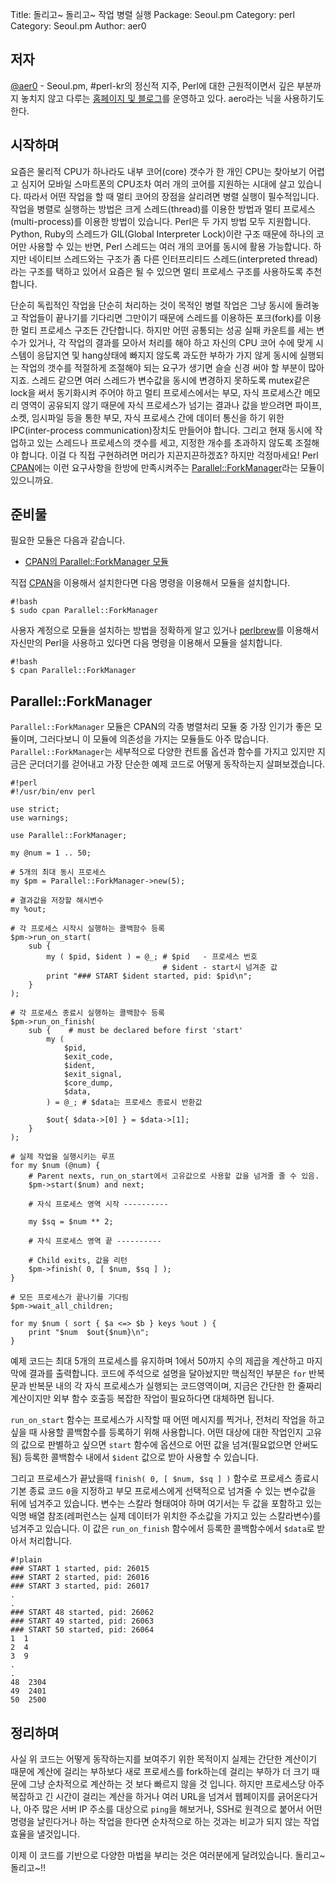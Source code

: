 Title:    돌리고~ 돌리고~ 작업 병렬 실행
Package:  Seoul.pm
Category: perl
Category: Seoul.pm
Author:   aer0

저자
-----

[@aer0][twitter-aer0] -
Seoul.pm, #perl-kr의 정신적 지주,
Perl에 대한 근원적이면서 깊은 부분까지 놓치지 않고 다루는 [홈페이지 및 블로그][home-aer0]를 운영하고 있다.
aero라는 닉을 사용하기도 한다.


시작하며
---------

요즘은 물리적 CPU가 하나라도 내부 코어(core) 갯수가 한 개인 CPU는 찾아보기 어렵고
심지어 모바일 스마트폰의 CPU조차 여러 개의 코어를 지원하는 시대에 살고 있습니다.
따라서 어떤 작업을 할 때 멀티 코어의 장점을 살리려면 병렬 실행이 필수적입니다.
작업을 병렬로 실행하는 방법은 크게 스레드(thread)를 이용한 방법과
멀티 프로세스(multi-process)를 이용한 방법이 있습니다.
Perl은 두 가지 방법 모두 지원합니다.
Python, Ruby의 스레드가 GIL(Global Interpreter Lock)이란 구조 때문에 하나의 코어만
사용할 수 있는 반면, Perl 스레드는 여러 개의 코어를 동시에 활용 가능합니다.
하지만 네이티브 스레드와는 구조가 좀 다른 인터프리티드 스레드(interpreted thread)라는
구조를 택하고 있어서 요즘은 될 수 있으면 멀티 프로세스 구조를 사용하도록 추천합니다.

단순히 독립적인 작업을 단순히 처리하는 것이 목적인 병렬 작업은
그냥 동시에 돌려놓고 작업들이 끝나기를 기다리면 그만이기 때문에
스레드를 이용하든 포크(fork)를 이용한 멀티 프로세스 구조든 간단합니다.
하지만 어떤 공통되는 성공 실패 카운트를 세는 변수가 있거나,
각 작업의 결과를 모아서 처리를 해야 하고 자신의 CPU 코어 수에 맞게
시스템이 응답지연 및 hang상태에 빠지지 않도록 과도한 부하가 가지 않게
동시에 실행되는 작업의 갯수를 적절하게 조절해야 되는 요구가 생기면
슬슬 신경 써야 할 부분이 많아지죠.
스레드 같으면 여러 스레드가 변수값을 동시에 변경하지 못하도록 mutex같은 lock을 써서
동기화시켜 주어야 하고 멀티 프로세스에서는 부모, 자식 프로세스간 메모리 영역이
공유되지 않기 때문에 자식 프로세스가 넘기는 결과나 값을 받으려면
파이프, 소켓, 임시파일 등을 통한 부모, 자식 프로세스 간에 데이터 통신을
하기 위한 IPC(inter-process communication)장치도 만들어야 합니다.
그리고 현재 동시에 작업하고 있는 스레드나 프로세스의 갯수를 세고,
지정한 개수를 초과하지 않도록 조절해야 합니다.
이걸 다 직접 구현하려면 머리가 지끈지끈하겠죠?
하지만 걱정마세요!
Perl [CPAN][cpan]에는 이런 요구사항을 한방에 만족시켜주는
[Parallel::ForkManager][cpan-parallel-forkmanager]라는 모듈이 있으니까요.


준비물
-------

필요한 모듈은 다음과 같습니다.

- [CPAN의 Parallel::ForkManager 모듈][cpan-parallel-forkmanager]

직접 [CPAN][cpan]을 이용해서 설치한다면 다음 명령을 이용해서 모듈을 설치합니다.

    #!bash
    $ sudo cpan Parallel::ForkManager

사용자 계정으로 모듈을 설치하는 방법을 정확하게 알고 있거나
[perlbrew][home-perlbrew]를 이용해서 자신만의 Perl을 사용하고 있다면
다음 명령을 이용해서 모듈을 설치합니다.

    #!bash
    $ cpan Parallel::ForkManager


Parallel::ForkManager
----------------------

`Parallel::ForkManager` 모듈은 CPAN의 각종 병렬처리 모듈 중 가장 인기가 좋은 모듈이며,
그러다보니 이 모듈에 의존성을 가지는 모듈들도 아주 많습니다.
`Parallel::ForkManager`는 세부적으로 다양한 컨트롤 옵션과 함수를 가지고 있지만
지금은 군더더기를 걷어내고 가장 단순한 예제 코드로 어떻게 동작하는지 살펴보겠습니다.

    #!perl
    #!/usr/bin/env perl

    use strict;
    use warnings;

    use Parallel::ForkManager;

    my @num = 1 .. 50;

    # 5개의 최대 동시 프로세스
    my $pm = Parallel::ForkManager->new(5);

    # 결과값을 저장할 해시변수
    my %out;

    # 각 프로세스 시작시 실행하는 콜백함수 등록
    $pm->run_on_start(
        sub {
            my ( $pid, $ident ) = @_; # $pid   - 프로세스 번호
                                      # $ident - start시 넘겨준 값
            print "### START $ident started, pid: $pid\n";
        }
    );

    # 각 프로세스 종료시 실행하는 콜백함수 등록
    $pm->run_on_finish(
        sub {    # must be declared before first 'start'
            my (
                $pid,
                $exit_code,
                $ident,
                $exit_signal,
                $core_dump,
                $data,
            ) = @_; # $data는 프로세스 종료시 반환값

            $out{ $data->[0] } = $data->[1];
        }
    );

    # 실제 작업을 실행시키는 루프
    for my $num (@num) {
        # Parent nexts, run_on_start에서 고유값으로 사용할 값을 넘겨줄 줄 수 있음.
        $pm->start($num) and next;

        # 자식 프로세스 영역 시작 ----------
        
        my $sq = $num ** 2;

        # 자식 프로세스 영역 끝 ----------

        # Child exits, 값을 리턴
        $pm->finish( 0, [ $num, $sq ] );
    }

    # 모든 프로세스가 끝나기를 기다림
    $pm->wait_all_children;

    for my $num ( sort { $a <=> $b } keys %out ) {
        print "$num  $out{$num}\n";
    }

예제 코드는 최대 5개의 프로세스를 유지하며
1에서 50까지 수의 제곱을 계산하고 마지막에 결과를 출력합니다.
코드에 주석으로 설명을 달아놨지만 핵심적인 부분은
`for` 반복문과 반복문 내의 각 자식 프로세스가 실행되는 코드영역이며,
지금은 간단한 한 줄짜리 계산이지만 외부 함수 호출등
복잡한 작업이 필요하다면 대체하면 됩니다.

`run_on_start` 함수는 프로세스가 시작할 때 어떤 메시지를 찍거나,
전처리 작업을 하고 싶을 때 사용할 콜백함수를 등록하기 위해 사용합니다.
어떤 대상에 대한 작업인지 고유의 값으로 판별하고 싶으면 `start` 함수에
옵션으로 어떤 값을 넘겨(필요없으면 안써도 됨) 등록한 콜백함수 내에서
`$ident` 값으로 받아 사용할 수 있습니다. 

그리고 프로세스가 끝났을때 `finish( 0, [ $num, $sq ] )` 함수로 프로세스 종료시
기본 종료 코드 `0`을 지정하고 부모 프로세스에게 선택적으로
넘겨줄 수 있는 변수값을 뒤에 넘겨주고 있습니다.
변수는 스칼라 형태여야 하며 여기서는 두 값을 포함하고 있는 익명 배열 참조(레퍼런스는
실제 데이터가 위치한 주소값을 가지고 있는 스칼라변수)를 넘겨주고 있습니다.
이 값은 `run_on_finish` 함수에서 등록한 콜백함수에서 `$data`로 받아서 처리합니다.

    #!plain
    ### START 1 started, pid: 26015
    ### START 2 started, pid: 26016
    ### START 3 started, pid: 26017
    .
    .
    ### START 48 started, pid: 26062
    ### START 49 started, pid: 26063
    ### START 50 started, pid: 26064
    1  1
    2  4
    3  9
    .
    .
    48  2304
    49  2401
    50  2500


정리하며
---------

사실 위 코드는 어떻게 동작하는지를 보여주기 위한 목적이지
실제는 간단한 계산이기 때문에 계산에 걸리는 부하보다
새로 프로세스를 fork하는데 걸리는 부하가 더 크기 때문에
그냥 순차적으로 계산하는 것 보다 빠르지 않을 것 입니다.
하지만 프로세스당 아주 복잡하고 긴 시간이 걸리는 계산을 하거나
여러 URL을 넘겨서 웹페이지를 긁어온다거나,
아주 많은 서버 IP 주소를 대상으로 `ping`을 해보거나,
SSH로 원격으로 붙어서 어떤 명령을 날린다거나 하는 작업을 한다면
순차적으로 하는 것과는 비교가 되지 않는 작업 효율을 낼것입니다.

이제 이 코드를 기반으로 다양한 마법을 부리는 것은 여러분에게 달려있습니다.
돌리고~ 돌리고~!!


[cpan-parallel-forkmanager]:  https://metacpan.org/pod/Parallel::ForkManager
[cpan]:                       http://www.cpan.org/
[home-aer0]:                  http://aero.sarang.net/
[home-perlbrew]:              http://perlbrew.pl/
[twitter-aer0]:               http://twitter.com/#!/aer0
